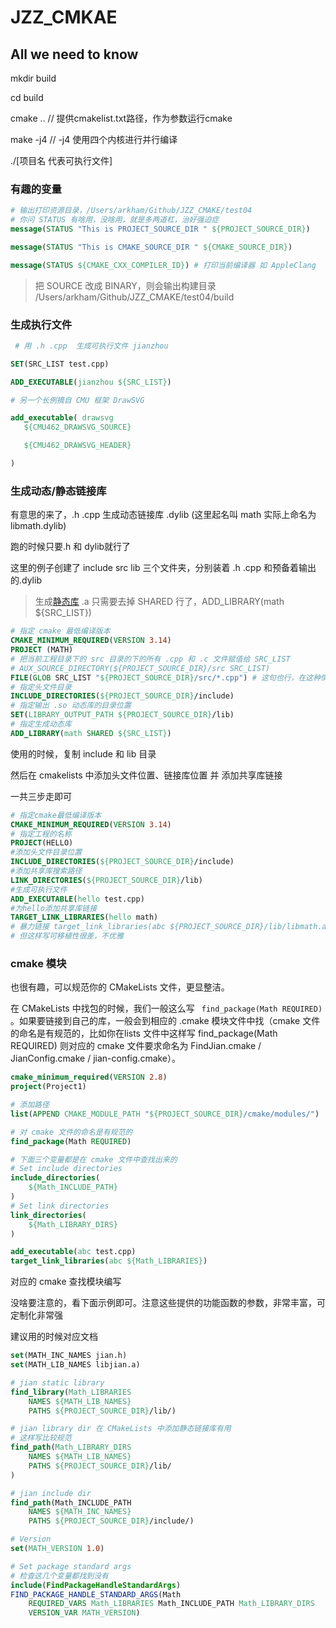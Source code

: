 # JZZ_CMKAE

## All we need to know

mkdir build

cd build

cmake .. // 提供cmakelist.txt路径，作为参数运行cmake

make -j4 // -j4 使用四个内核进行并行编译

./[项目名 代表可执行文件]

### 有趣的变量

```cmake
# 输出打印资源目录，/Users/arkham/Github/JZZ_CMAKE/test04
# 你问 STATUS 有啥用，没啥用，就是多两道杠，治好强迫症
message(STATUS "This is PROJECT_SOURCE_DIR " ${PROJECT_SOURCE_DIR})

message(STATUS "This is CMAKE_SOURCE_DIR " ${CMAKE_SOURCE_DIR})

message(STATUS ${CMAKE_CXX_COMPILER_ID}) # 打印当前编译器 如 AppleClang
```

> 把 SOURCE 改成 BINARY，则会输出构建目录 /Users/arkham/Github/JZZ_CMAKE/test04/build

### 生成执行文件

```cmake
 # 用 .h .cpp  生成可执行文件 jianzhou 

SET(SRC_LIST test.cpp)

ADD_EXECUTABLE(jianzhou ${SRC_LIST})

# 另一个长例摘自 CMU 框架 DrawSVG

add_executable( drawsvg
   ${CMU462_DRAWSVG_SOURCE}

   ${CMU462_DRAWSVG_HEADER}

)
```





### 生成动态/静态链接库

有意思的来了，.h .cpp 生成动态链接库 .dylib (这里起名叫 math 实际上命名为 libmath.dylib)

跑的时候只要.h 和 dylib就行了

这里的例子创建了 include src lib 三个文件夹，分别装着 .h .cpp 和预备着输出的.dylib

>  生成[静态库](https://blog.csdn.net/ox0080/article/details/96453985) .a 只需要去掉 SHARED 行了，ADD_LIBRARY(math ${SRC_LIST})

```cmake
# 指定 cmake 最低编译版本
CMAKE_MINIMUM_REQUIRED(VERSION 3.14)
PROJECT (MATH)
# 把当前工程目录下的 src 目录的下的所有 .cpp 和 .c 文件赋值给 SRC_LIST
# AUX_SOURCE_DIRECTORY(${PROJECT_SOURCE_DIR}/src SRC_LIST)
FILE(GLOB SRC_LIST "${PROJECT_SOURCE_DIR}/src/*.cpp") # 这句也行，在这种情况下
# 指定头文件目录
INCLUDE_DIRECTORIES(${PROJECT_SOURCE_DIR}/include)
# 指定输出 .so 动态库的目录位置
SET(LIBRARY_OUTPUT_PATH ${PROJECT_SOURCE_DIR}/lib)
# 指定生成动态库
ADD_LIBRARY(math SHARED ${SRC_LIST})
```



使用的时候，复制 include 和 lib 目录

然后在 cmakelists 中添加头文件位置、链接库位置 并 添加共享库链接 

一共三步走即可

```cmake
# 指定cmake最低编译版本
CMAKE_MINIMUM_REQUIRED(VERSION 3.14)
# 指定工程的名称
PROJECT(HELLO)
#添加头文件目录位置
INCLUDE_DIRECTORIES(${PROJECT_SOURCE_DIR}/include)
#添加共享库搜索路径
LINK_DIRECTORIES(${PROJECT_SOURCE_DIR}/lib)
#生成可执行文件
ADD_EXECUTABLE(hello test.cpp)
#为hello添加共享库链接
TARGET_LINK_LIBRARIES(hello math)
# 暴力链接 target_link_libraries(abc ${PROJECT_SOURCE_DIR}/lib/libmath.a)
# 但这样写可移植性很差，不优雅
```

### cmake 模块

也很有趣，可以规范你的 CMakeLists 文件，更显整洁。

在 CMakeLists 中找包的时候，我们一般这么写 `` find_package(Math REQUIRED)`` 。如果要链接到自己的库，一般会到相应的 .cmake 模块文件中找（cmake  文件的命名是有规范的，比如你在lists 文件中这样写 find_package(Math REQUIRED)  则对应的 cmake 文件要求命名为 FindJian.cmake / JianConfig.cmake / jian-config.cmake）。

```cmake
cmake_minimum_required(VERSION 2.8)
project(Project1)

# 添加路径
list(APPEND CMAKE_MODULE_PATH "${PROJECT_SOURCE_DIR}/cmake/modules/")

# 对 cmake 文件的命名是有规范的
find_package(Math REQUIRED)

# 下面三个变量都是在 cmake 文件中查找出来的
# Set include directories
include_directories(
    ${Math_INCLUDE_PATH}
)
# Set link directories
link_directories(
    ${Math_LIBRARY_DIRS}
)

add_executable(abc test.cpp)
target_link_libraries(abc ${Math_LIBRARIES})
```



对应的 cmake 查找模块编写

没啥要注意的，看下面示例即可。注意这些提供的功能函数的参数，非常丰富，可定制化非常强

建议用的时候对应文档

```cmake
set(MATH_INC_NAMES jian.h)
set(MATH_LIB_NAMES libjian.a)

# jian static library
find_library(Math_LIBRARIES 
    NAMES ${MATH_LIB_NAMES}
    PATHS ${PROJECT_SOURCE_DIR}/lib/)

# jian library dir 在 CMakeLists 中添加静态链接库有用
# 这样写比较规范
find_path(Math_LIBRARY_DIRS
    NAMES ${MATH_LIB_NAMES}
    PATHS ${PROJECT_SOURCE_DIR}/lib/
)

# jian include dir
find_path(Math_INCLUDE_PATH 
    NAMES ${MATH_INC_NAMES}
    PATHS ${PROJECT_SOURCE_DIR}/include/)

# Version
set(MATH_VERSION 1.0)

# Set package standard args
# 检查这几个变量都找到没有
include(FindPackageHandleStandardArgs)
FIND_PACKAGE_HANDLE_STANDARD_ARGS(Math
    REQUIRED_VARS Math_LIBRARIES Math_INCLUDE_PATH Math_LIBRARY_DIRS
    VERSION_VAR MATH_VERSION)
```

